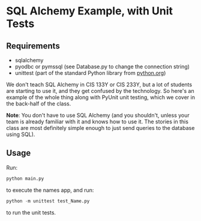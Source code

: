 # SQL Alchemy Example, with Unit Tests

## Requirements
- sqlalchemy
- pyodbc or pymssql (see Database.py to change the connection string)
- unittest (part of the standard Python library from [python.org](https://python.org))

We don't teach SQL Alchemy in CIS 133Y or CIS 233Y, but a lot of students are starting to use it, and
they get confused by the technology. So here's an example of the whole thing along with PyUnit unit testing,
which we cover in the back-half of the class.

**Note**: You don't have to use SQL Alchemy (and you shouldn't, unless your team is already
familiar with it and knows how to use it. The stories in this class are most definitely simple
enough to just send queries to the database using SQL).

## Usage
Run:
```python
python main.py
```
to execute the names app, and run:
```python
python -m unittest test_Name.py
```
to run the unit tests.